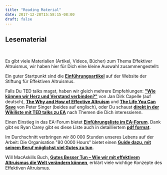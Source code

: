 ```yaml
---
title: "Reading Material"
date: 2017-12-28T15:58:15-08:00
draft: false
---
```


## Lesematerial
<br>

Es gibt viele Materialien (Artikel, Videos, Bücher) zum Thema Effektiver Altruismus, wir haben hier für Dich eine kleine Auswahl zusammengestellt: 

Ein guter Startpunkt sind die **[Einführungsartikel](https://effektiveraltruismus.de/lesetipps-videos/#Deutsche_Einfuehrungsartikel)** auf der Website der Stiftung für Effektiven Altruismus.

Falls Du TED talks magst, haben wir gleich mehrere Empfehlungen: **["Wie können wir Herz und Verstand verbinden?"](https://youtu.be/di3nHTAS7JY)** von Jan Dirk Capelle (auf deutsch), **[The Why and How of Effective Altruism](https://www.youtube.com/watch?v=Diuv3XZQXyc)** und **[The Life You Can Save](https://www.youtube.com/watch?v=onsIdBanynY)** von Peter Singer (beides auf englisch), oder Du schaust **[direkt in der Wikiliste mit TED talks zu EA](http://effective-altruism.wikia.com/wiki/List_of_EA_Presentations)** nach Themen die Dich interessieren. 

Einen Einstieg in das EA-Forum bietet **[Einführungsliste im EA-Forum](http://www.effective-altruism.com/ea/6x/introduction_to_effective_altruism/)**. Dank gibt es Ryan Carey gibt es diese Liste auch in detailliertem **[pdf format](http://www.careyryan.com/files/EA_Handbook.pdf)**.

Im Durchschnitt verbringen wir 80 000 Stunden unseres Lebens auf der Arbeit: Die Organisation "80 0000 Hours" bietet einen **[Guide dazu, mit seinem Beruf möglichst viel Gutes zu tun](https://80000hours.org/career-guide/)**.

Will MacAskills Buch, **[Gutes Besser Tun – Wie wir mit effektivem Altruismus die Welt verändern können](https://www.amazon.de/Gutes-besser-tun-effektivem-Altruismus/dp/3550081405/?pldnSite=1)**, erklärt viele wichtige Konzepte des Effektiven Altruismus.
